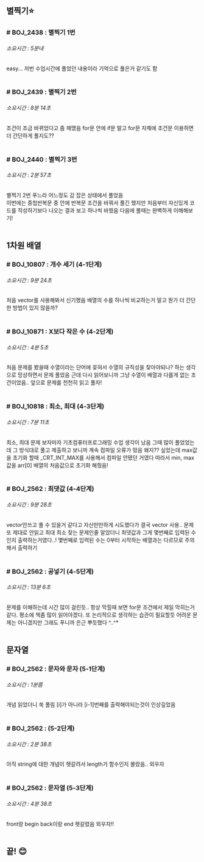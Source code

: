 ## 별찍기:star:
### # BOJ_2438 : 별찍기 1번
###### 소요시간 : 5분내  
easy... 저번 수업시간에 풀었던 내용이라 기억으로 풀은거 같기도 함  
    <br />
    
### # BOJ_2439 : 별찍기 2번
###### 소요시간 : 8분 14초  
조건이 조금 바뀌었다고 좀 헤맸음 for문 안에 if문 말고 for문 자체에 조건문 이용하면 더 간단하게 풀지도??  
    <br />
    
### # BOJ_2440 : 별찍기 3번
###### 소요시간 : 2분 57초  
별찍기 2번 푸느라 어느정도 감 잡은 상태에서 풀었음   
이번에는 중첩반복문 중 안에 반복문 조건을 바꿔서 풀긴 했지만 처음부터 자신있게 코드를 작성하기보다 나오는 결과 보고 하나씩 바꿨음 다음에 풀때는 완벽하게 이해해보기!  
    <br />
    
## 1차원 배열
### # BOJ_10807 : 개수 세기 (4-1단계)
###### 소요시간 : 9분 24초  
처음 vector를 사용해봐서 신기했음 배열의 수를 하나씩 비교하는거 말고 뭔가 더 간단한 방법이 있지 않을까?  
    <br />
    
### # BOJ_10871 : X보다 작은 수 (4-2단계)
###### 소요시간 : 4분 5초  
처음 문제를 봤을때 수열이라는 단어에 꽂혀서 수열의 규칙성을 찾아야되나? 하는 생각으로 망상하면서 문제 풀었음 근데 다시 읽어보니까 그냥 수열이 배열과 다를게 없는 조건이었음.. 앞으로 문제를 천천히 읽고 풀자!  
    <br />
    
### # BOJ_10818 : 최소, 최대 (4-3단계)
###### 소요시간 : 7분 11초  
최소, 최대 문제 보자마자 기초컴퓨터프로그래밍 수업 생각이 났음 그때 많이 풀었었는데 그 방식대로 풀고 제출하고 보니까 계속 컴파일 오류가 떴음 왜지?? 싶었는데 max값을 초기화 할때 _CRT_INT_MAX를 사용해서 컴파일 안됐던 거였다 따라서 min, max값을 arr[0] 배열의 처음값으로 초기화 해줬음!  
    <br />
    
### # BOJ_2562 : 최댓값 (4-4단계)
###### 소요시간 : 9분 28초  
vector안쓰고 풀 수 있을거 같다고 자신만만하게 시도했다가 결국 vector 사용.. 문제 또 제대로 안읽고 최대 최소 찾는 문제인줄 알았더니 최댓값과 그게 몇번째로 입력된 수인지 출력하는거였다..! 몇번째로 입력된 수는 0부터 시작하는 배열과는 다르므로 주의해서 출력하기  
    <br />
    
### # BOJ_2562 : 공넣기 (4-5단계)
###### 소요시간 : 13분 6초  
문제를 이해하는데 시간 많이 걸린듯.. 항상 막힐때 보면 for문 조건에서 제일 막히는거 같다. 평소에 책좀 많이 읽어야겠다. 또 논리적으로 생각하는 습관이 필요할듯 어려운 문제는 아니겠지만 그래도 푸니까 은근 뿌듯했다 ^..^*  
    <br />
    
## 문자열
### # BOJ_2562 : 문자와 문자 (5-1단계)
###### 소요시간 : 1분쯤  
개념 읽었더니 쑥 풀림 [i]가 아니라 [i-1]번째를 출력해야되는것이 인상깊었음  
    <br />
    
### # BOJ_2562 :  (5-2단계)
###### 소요시간 : 2분 38초  
아직 string에 대한 개념이 헷갈려서 length가 함수인지 몰랐음.. 외우자  
    <br />
    
### # BOJ_2562 : 문자열 (5-3단계)
###### 소요시간 : 4분 38초  
front랑 begin back이랑 end 헷갈렸음 외우자!!  
    <br />
    

## 끝! :blush:
